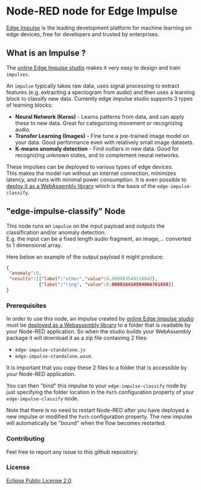 Node-RED node for Edge Impulse
================================

[Edge Impulse](https://www.edgeimpulse.com/) is the leading development platform for machine learning on edge devices, free for developers and trusted by enterprises.

## What is an Impulse ?

The [online Edge Impulse studio](https://studio.edgeimpulse.com/) makes it very easy to design and train `impulses`.

An `impulse` typically takes raw data, uses signal processing to extract features (e.g. extracting a spectogram from audio) and then uses a learning block to classify new data. Currently edge impulse studio supports 3 types of learning blocks:

* **Neural Network (Keras)** - Learns patterns from data, and can apply these to new data. Great for categorizing movement or recognizing audio.
* **Transfer Learning (Images)** - Fine tune a pre-trained image model on your data. Good performance even with relatively small image datasets.
* **K-means anomaly detection** - Find outliers in new data. Good for recognizing unknown states, and to complement neural networks.

These impulses can be deployed to various types of edge devices.  
This makes the model run without an internet connection, minimizes latency, and runs with minimal power consumption.
It is even possible to [deploy it as a WebAssembly library](https://docs.edgeimpulse.com/docs/through-webassembly) which is the basis of the `edge-impulse-classify`.

## "edge-impulse-classify" Node

This node runs an `impulse` on the input payload and outputs the classification and/or anomaly detection.  
E.g. the input can be a fixed length audio fragment, an image,... converted to 1 dimensional array.

Here below an example of the output payload it might produce:

```json
{
 "anomaly":0,
 "results":[{"label":"other","value":0.999983549118042},
            {"label":"ring", "value":0.000016410584066761658}]
}
```

### Prerequisites

In order to use this node, an impulse created by [online Edge Impulse studio](https://studio.edgeimpulse.com/) must be [deployed as a Webassembly library](https://docs.edgeimpulse.com/docs/through-webassembly) to a folder that is readable by your Node-RED application.
So when the studio builds your WebAssembly package it will download it as a zip file containing 2 files:

* `edge-impulse-standalone.js`
* `edge-impulse-standalone.wasm`.

It is important that you copy these 2 files to a folder that is accessible by your Node-RED application.

You can then "bind" this impulse to your `edge-impulse-classify` node by just specifying the folder location in the `Path` configuration property of your `edge-impulse-classify` node.

Note that there is no need to restart Node-RED after you have deployed a new impulse or modified the `Path` configuration property.  The new impulse will automatically be "bound" when the flow becomes restarted.

### Contributing

Feel free to report any issue to this github repository.

### License

[Eclipse Public License 2.0](LICENSE).
